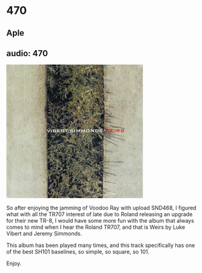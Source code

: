 # 470
## Aple
audio: 470
---

![Image](/assets/img/snd470.png)

So after enjoying the jamming of Voodoo Ray with upload SND468, I figured what with all the TR707 interest of late due to Roland releasing an upgrade for their new TR-8, I would have some more fun with the album that always comes to mind when I hear the Roland TR707, and that is Weirs by Luke Vibert and Jeremy Simmonds.

This album has been played many times, and this track specifically has one of the best SH101 baselines, so simple, so square, so 101.

Enjoy.